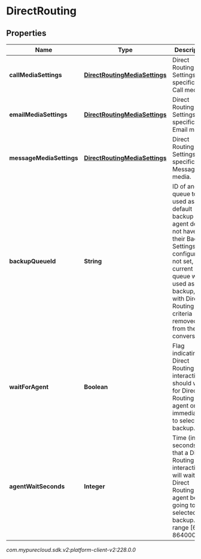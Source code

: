 # DirectRouting


## Properties

| Name | Type | Description | Notes |
| ------------ | ------------- | ------------- | ------------- |
| **callMediaSettings** | [**DirectRoutingMediaSettings**](DirectRoutingMediaSettings) | Direct Routing Settings specific to Call media. |  [optional] |
| **emailMediaSettings** | [**DirectRoutingMediaSettings**](DirectRoutingMediaSettings) | Direct Routing Settings specific to Email media. |  [optional] |
| **messageMediaSettings** | [**DirectRoutingMediaSettings**](DirectRoutingMediaSettings) | Direct Routing Settings specific to Message media. |  [optional] |
| **backupQueueId** | **String** | ID of another queue to be used as the default backup if an agent does not have their Backup Settings configured. If not set, the current queue will be used as backup, but with Direct Routing criteria removed from the conversation. |  [optional] |
| **waitForAgent** | **Boolean** | Flag indicating if Direct Routing interactions should wait for Direct Routing agent or go immediately to selected backup. |  [optional] |
| **agentWaitSeconds** | **Integer** | Time (in seconds) that a Direct Routing interaction will wait for Direct Routing agent before going to selected backup. Valid range [60, 864000]. |  [optional] |




_com.mypurecloud.sdk.v2:platform-client-v2:228.0.0_
